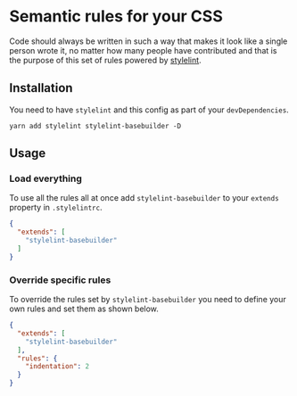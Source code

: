 # Semantic rules for your CSS

Code should always be written in such a way that makes it look like a single
person wrote it, no matter how many people have contributed and that is the
purpose of this set of rules powered by
[stylelint](https://github.com/stylelint/stylelint).

## Installation

You need to have `stylelint` and this config as part of your `devDependencies`.

`yarn add stylelint stylelint-basebuilder -D`

## Usage

### Load everything

To use all the rules all at once add `stylelint-basebuilder` to your
`extends` property in `.stylelintrc`.

```json
{
  "extends": [
    "stylelint-basebuilder"
  ]
}
```

### Override specific rules

To override the rules set by `stylelint-basebuilder` you need to define your
own rules and set them as shown below.

```json
{
  "extends": [
    "stylelint-basebuilder"
  ],
  "rules": {
    "indentation": 2
  }
}
```
